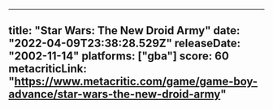 
---
title: "Star Wars: The New Droid Army"
date: "2022-04-09T23:38:28.529Z"
releaseDate: "2002-11-14"
platforms: ["gba"]
score: 60
metacriticLink: "https://www.metacritic.com/game/game-boy-advance/star-wars-the-new-droid-army"
---
